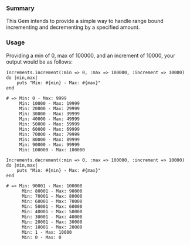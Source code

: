 ### Summary
This Gem intends to provide a simple way to handle range bound incrementing and decrementing by a specified amount. 

### Usage
Providing a min of 0, max of 100000, and an increment of 10000, your output would be as follows:

	Increments.increment(:min => 0, :max => 100000, :increment => 10000) do |min,max|
		puts "Min: #{min} - Max: #{max}"
	end

	# => Min: 0 - Max: 9999
		 Min: 10000 - Max: 19999
		 Min: 20000 - Max: 29999
		 Min: 30000 - Max: 39999
		 Min: 40000 - Max: 49999
		 Min: 50000 - Max: 59999
		 Min: 60000 - Max: 69999
		 Min: 70000 - Max: 79999
		 Min: 80000 - Max: 89999
		 Min: 90000 - Max: 99999
		 Min: 100000 - Max: 100000

	Increments.decrement(:min => 0, :max => 100000, :increment => 10000) do |min,max|
		puts "Min: #{min} - Max: #{max}"
	end

	# => Min: 90001 - Max: 100000
		  Min: 80001 - Max: 90000
		  Min: 70001 - Max: 80000
		  Min: 60001 - Max: 70000
		  Min: 50001 - Max: 60000
		  Min: 40001 - Max: 50000
		  Min: 30001 - Max: 40000
		  Min: 20001 - Max: 30000
		  Min: 10001 - Max: 20000
		  Min: 1 - Max: 10000
		  Min: 0 - Max: 0
